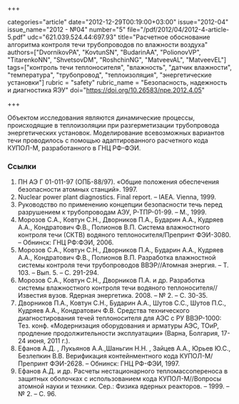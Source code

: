 +++

categories="article"
date="2012-12-29T00:19:00+03:00"
issue="2012-04"
issue_name="2012 - №04"
number="5"
file="/pdf/2012/04/2012-4-article-5.pdf"
udc="621.039.524.44:697.93"
title="Расчетное обоснование алгоритма контроля течи трубопроводов по влажности воздуха"
authors=["DvornikovPA", "KovtunSN", "BudarinAA", "PolionovVP", "TitarenkoNN", "ShvetsovDM", "RoshchinNG", "MatveevAL", "MatveevEL"]
tags=["контроль течи теплоносителя", "влажность", "датчик влажности", "температура", "трубопровод", "теплоизоляция", "энергетические установки"]
rubric = "safety"
rubric_name = "Безопасность, надежность и диагностика ЯЭУ"
doi="https://doi.org/10.26583/npe.2012.4.05"

+++

Объектом исследования являются динамические процессы, происходящие в теплоизоляции при разгерметизации трубопровода энергетических установок. Моделирование всевозможных вариантов течи проводилось с помощью адаптированного расчетного кода КУПОЛ-М, разработанного в ГНЦ РФ-ФЭИ.

### Ссылки

1. ПН АЭ Г 01-011-97 (ОПБ-88/97). «Общие положения обеспечения безопасности атомных станций». 1997.
2. Nuclear power plant diagnostics. Final report. – IAEA. Vienna, 1999.
3. Руководство по применению концепции безопасности течь перед разрушением к трубопроводам АЭУ, Р-ТПР-01-99. – М., 1999.
4. Морозов С.А., Ковтун С.Н., Дворников П.А., Бударин А.А., Кудряев А.А., Кондратович Ф.В., Полионов В.П. Система влажностного контроля течи (СКТВ) водяного теплоносителя/Препринт ФЭИ-3080. – Обнинск: ГНЦ РФ:ФЭИ, 2006.
5. Морозов С.А., Ковтун С.Н., Дворников П.А., Бударин А.А., Кудряев А.А., Кондратович Ф.В., Полионов В.П. Разработка влажностной системы контроля течи трубопроводов ВВЭР//Атомная энергия. – Т. 103. – Вып. 5. – С. 291-294.
6. Морозов С.А., Ковтун С.Н., Дворников П.А. и др. Разработка системы влажностного контроля течи водяного теплоносителя//Известия вузов. Ядерная энергетика. 2008. – № 2. – С. 30-35.
7. Дворников П.А., Ковтун С.Н., Бударин А.А., Шутов С.С., Шутов П.С., Кудряев А.А., Кондратович Ф.В. Средства технического диагностирования течей теплоносителя для АЭС с РУ ВВЭР-1000: Тез. конф. «Модернизация оборудования и арматуры АЭС, ТОиР, продление продолжительности эксплуатации» (Варна, Болгария, 17-24 июня, 2011 г.).
8. Ефанов А.Д. , Лукьянов А.А.,Шаньгин Н.Н. , Зайцев А.А., Юрьев Ю.С., Безлепкин В.В. Верификация контейнментного кода КУПОЛ-М/Препринт ФЭИ-2628. – Обнинск: ГНЦ РФ-ФЭИ, 1997.
9. Ефанов А.Д. и др. Расчеты нестационарного тепломассопереноса в защитных оболочках с использованием кода КУПОЛ-М//Вопросы атомной науки и техники. Сер.: Физика ядерных реакторов. – 1999. – № 2. – С. 96.